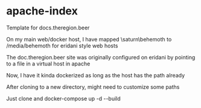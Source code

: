 # apache-index
Template for docs.theregion.beer

On my main web/docker host, I have mapped \\saturn\behemoth to /media/behemoth for eridani style web hosts

The doc.theregion.beer site was originally configured on eridani by pointing to a file in a virtual host in apache

Now, I have it kinda dockerized as long as the host has the path already

After cloning to a new directory, might need to customize some paths

Just clone and docker-compose up -d --build
